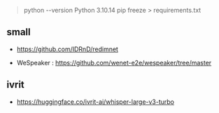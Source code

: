 
>python --version Python 3.10.14
pip freeze > requirements.txt


## small

* https://github.com/IDRnD/redimnet

* WeSpeaker : https://github.com/wenet-e2e/wespeaker/tree/master

## ivrit

* https://huggingface.co/ivrit-ai/whisper-large-v3-turbo
